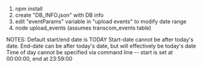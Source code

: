 1) npm install
2) create "DB_INFO.json" with DB info 
3) edit "eventParams" variable in "upload events" to modify date range
4) node upload_events (assumes transcom_events table)

NOTES:
Default start/end date is TODAY
Start-date cannot be after today's date.
End-date can be after today's date, but will effectively be today's date
Time of day cannot be specified via command line -- start is set at 00:00:00, end at 23:59:00